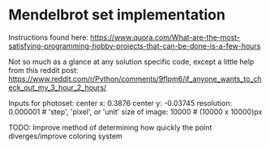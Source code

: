 # Mendelbrot set implementation #

Instructions found here: https://www.quora.com/What-are-the-most-satisfying-programming-hobby-projects-that-can-be-done-is-a-few-hours

Not so much as a glance at any solution specific code, except a little help from this reddit post: https://www.reddit.com/r/Python/comments/9flpm6/if_anyone_wants_to_check_out_my_3_hour_2_hours/

Inputs for photoset: 
    center x: 0.3876
    center y: -0.03745
    resolution: 0.000001 # 'step', 'pixel', or 'unit'
    size of image: 10000 # (10000 x 10000)px

TODO: Improve method of determining how quickly the point diverges/improve coloring system